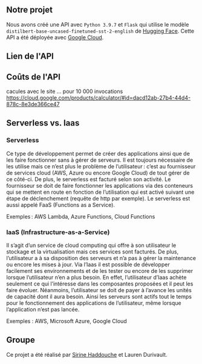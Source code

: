 ## Notre projet ##
Nous avons créé une API avec `Python 3.9.7` et `Flask` qui utilise le modèle `distilbert-base-uncased-finetuned-sst-2-english` de [Hugging Face](https://huggingface.co/distilbert-base-uncased-finetuned-sst-2-english). Cette API a été déployée avec [Google Cloud](https://cloud.google.com/). 


## Lien de l'API ##


## Coûts de l'API ##
cacules avec le site ...
pour 10 000 invocations
https://cloud.google.com/products/calculator/#id=dacd12ab-27b4-44d4-878c-8e3de366ce47

## Serverless vs. Iaas ##
### Serverless ###

Ce type de développement permet de créer des applications ainsi que de les faire fonctionner sans à gérer de serveurs. Il est toujours nécessaire de les utilise mais ce n’est plus le problème de l’utilisateur : c’est au fournisseur de services cloud (AWS, Azure ou encore Google Cloud) de tout gérer de ce côté-ci. De plus, le serverless est facturé selon son activité. Le fournisseur se doit de faire fonctionner les applications via des conteneurs qui se mettent en route en fonction de l’utilisation qui est activé suivant une étape de déclenchement (requête de http par exemple). Le serverless est aussi appelé FaaS (Functions as a Service).  

Exemples : AWS Lambda, Azure Functions, Cloud Functions  

 

### IaaS (Infrastructure-as-a-Service) ###  

Il s’agit d’un service de cloud computing qui offre à son utilisateur le stockage et la virtualisation mais ces services sont facturés. De plus, l’utilisateur a à sa disposition des serveurs et n’a pas à gérer la maintenance ou encore les mises à jour. Via l’Iaas il est possible de développer facilement ses environnements et de les tester ou encore de les supprimer lorsque l’utilisateur n’en a plus besoin. En effet, l’utilisateur d’Iaas achète seulement ce qui l’intéresse dans les composantes proposées et il peut les faire évoluer. Néanmoins, l’utilisateur se doit de payer à l’avance les unités de capacité dont il aura besoin. Ainsi les serveurs sont actifs tout le temps pour le fonctionnement des applications de l’utilisateur, même lorsque l’application n’est pas lancée.  

Exemples : AWS, Microsoft Azure, Google Cloud  

## Groupe ##
Ce projet a été réalisé par [Sirine Haddouche](https://github.com/sirinehaddouche) et Lauren Durivault.

